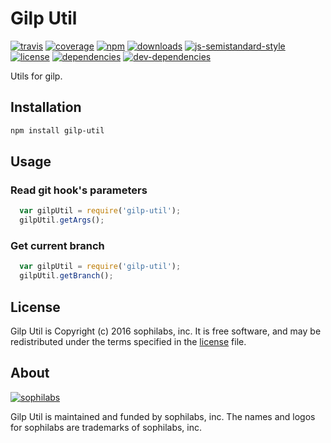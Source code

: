 # Gilp Util

[![travis][travis-image]][travis-url]
[![coverage][coveralls-image]][coveralls-url]
[![npm][npm-image]][npm-url]
[![downloads][downloads-image]][downloads-url]
[![js-semistandard-style][semi-image]][semi-url]
[![license][license-image]][license-url]
[![dependencies][dependencies-image]][dependencies-url]
[![dev-dependencies][dev-dependencies-image]][dev-dependencies-url]

Utils for gilp.

## Installation

```bash
npm install gilp-util
```

## Usage

### Read git hook's parameters

```javascript
  var gilpUtil = require('gilp-util');
  gilpUtil.getArgs();
```

### Get current branch

```javascript
  var gilpUtil = require('gilp-util');
  gilpUtil.getBranch();
```

## License

Gilp Util is Copyright (c) 2016 sophilabs, inc. It is free software, and may be
redistributed under the terms specified in the [license] file.

## About

[![sophilabs][sophilabs-image]][sophilabs-url]

Gilp Util is maintained and funded by sophilabs, inc. The names and logos for
sophilabs are trademarks of sophilabs, inc.

[license]: /LICENSE
[sophilabs-image]: https://res.cloudinary.com/jsconfuy/image/upload/c_pad,f_auto,h_200,w_200,e_trim/v1426608244/xuwbunompvfjaxuazlwo.png
[sophilabs-url]: https://sophilabs.co
[travis-image]: https://img.shields.io/travis/sophilabs/gilp-util.svg?style=flat-square
[travis-url]: https://travis-ci.org/sophilabs/gilp-util
[npm-image]: https://img.shields.io/npm/v/gilp-util.svg?style=flat-square
[npm-url]: https://npmjs.org/packge/gilp-util
[downloads-image]: https://img.shields.io/npm/dm/gilp-util.svg?style=flat-square
[downloads-url]: https://npmjs.org/package/gilp-util
[semi-image]: https://img.shields.io/badge/code%20style-semistandard-brightgreen.svg?style=flat-square
[semi-url]: https://github.com/Flet/semistandard
[coveralls-image]: https://img.shields.io/coveralls/sophilabs/gilp-util.svg?style=flat-square
[coveralls-url]: https://coveralls.io/github/sophilabs/gilp-util?branch=master
[license-image]: https://img.shields.io/github/license/sophilabs/gilp-util.svg?style=flat-square
[license-url]: /LICENSE
[dependencies-image]: https://david-dm.org/sophilabs/gilp-util.svg?style=flat-square
[dependencies-url]: https://david-dm.org/sophilabs/gilp-util
[dev-dependencies-image]: https://david-dm.org/sophilabs/gilp-util/dev-status.svg?style=flat-square
[dev-dependencies-url]: https://david-dm.org/sophilabs/gilp-util#info=devDependencies
